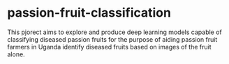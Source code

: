 # passion-fruit-classification

This pjorect aims to explore and produce deep learning models capable of classifying diseased passion fruits for the purpose of aiding passion fruit farmers in Uganda identify diseased fruits based on images of the fruit alone.
